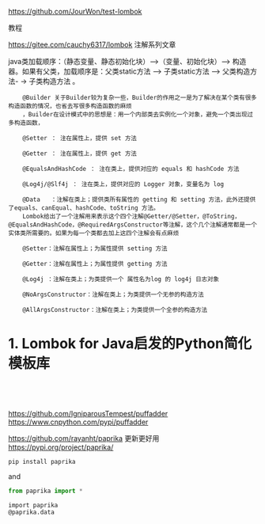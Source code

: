 

https://github.com/JourWon/test-lombok

教程

https://gitee.com/cauchy6317/lombok
注解系列文章




java类加载顺序：（静态变量、静态初始化块）–>（变量、初始化块）–> 构造器。如果有父类，加载顺序是：父类static方法 –> 子类static方法 –> 父类构造方法- -> 子类构造方法 。


        @Builder 关于Builder较为复杂一些，Builder的作用之一是为了解决在某个类有很多构造函数的情况，也省去写很多构造函数的麻烦
        ，Builder在设计模式中的思想是：用一个内部类去实例化一个对象，避免一个类出现过多构造函数，
        
        @Setter ： 注在属性上，提供 set 方法
        
        @Getter ： 注在属性上，提供 get 方法
        
        @EqualsAndHashCode ： 注在类上，提供对应的 equals 和 hashCode 方法
        
        @Log4j/@Slf4j ： 注在类上，提供对应的 Logger 对象，变量名为 log

        @Data   ：注解在类上；提供类所有属性的 getting 和 setting 方法，此外还提供了equals、canEqual、hashCode、toString 方法。
        Lombok给出了一个注解用来表示这个四个注解@Getter/@Setter，@ToString，@EqualsAndHashCode，@RequiredArgsConstructor等注解，这个几个注解通常都是一个实体类所需要的。如果为每一个类都去加上这四个注解会有点麻烦

        @Setter：注解在属性上；为属性提供 setting 方法

        @Getter：注解在属性上；为属性提供 getting 方法

        @Log4j ：注解在类上；为类提供一个 属性名为log 的 log4j 日志对象

        @NoArgsConstructor：注解在类上；为类提供一个无参的构造方法

        @AllArgsConstructor：注解在类上；为类提供一个全参的构造方法

# 1. Lombok for Java启发的Python简化模板库


```




```







https://github.com/IgniparousTempest/puffadder https://www.cnpython.com/pypi/puffadder


https://github.com/rayanht/paprika 更新更好用
https://pypi.org/project/paprika/

```
pip install paprika
```

and

```python
from paprika import *
```



```
import paprika
@paprika.data
```




